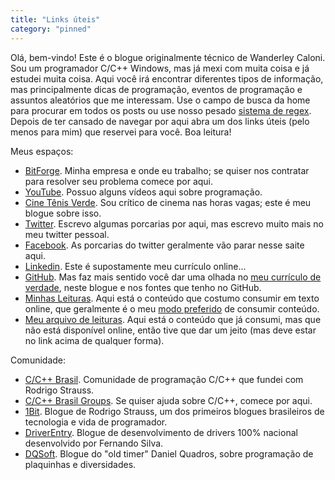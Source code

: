 ```yaml
---
title: "Links úteis"
category: "pinned"
---
```

Olá, bem-vindo! Este é o blogue originalmente técnico de Wanderley Caloni. Sou um programador C/C++ Windows, mas já mexi com muita coisa e já estudei muita coisa. Aqui você irá encontrar diferentes tipos de informação, mas principalmente dicas de programação, eventos de programação e assuntos aleatórios que me interessam. Use o campo de busca da home para procurar em todos os posts ou use nosso pesado [sistema de regex](/all). Depois de ter cansado de navegar por aqui abra um dos links úteis (pelo menos para mim) que reservei para você. Boa leitura!

Meus espaços:
 - [BitForge](www.bitforge.com.br). Minha empresa e onde eu trabalho; se quiser nos contratar para resolver seu problema comece por aqui.
 - [YouTube](https://www.youtube.com/playlist?list=PLa0QVTprDkHBHRCO7hiqiha-7WBLjfXiY). Possuo alguns vídeos aqui sobre programação.
 - [Cine Tênis Verde](www.cinetenisverde.com.br). Sou crítico de cinema nas horas vagas; este é meu blogue sobre isso.
 - [Twitter](www.twitter.com/caloni). Escrevo algumas porcarias por aqui, mas escrevo muito mais no meu twitter pessoal.
 - [Facebook](https://www.facebook.com/wanderleycaloni). As porcarias do twitter geralmente vão parar nesse saite aqui.
 - [Linkedin](https://www.linkedin.com/in/wanderleycaloni/). Este é supostamente meu currículo online...
 - [GitHub](https://github.com/Caloni). Mas faz mais sentido você dar uma olhada no [meu currículo de verdade](/sobre), neste blogue e nos fontes que tenho no GitHub.
 - [Minhas Leituras](https://www.instapaper.com/p/caloni). Aqui está o conteúdo que costumo consumir em texto online, que geralmente é o meu [modo preferido](https://www.instapaper.com/read/810137284) de consumir conteúdo.
 - [Meu arquivo de leituras](/txt/). Aqui está o conteúdo que já consumi, mas que não está disponível online, então tive que dar um jeito (mas deve estar no link acima de qualquer forma).

Comunidade:
 - [C/C++ Brasil](http://ccppbrasil.github.io/). Comunidade de programação C/C++ que fundei com Rodrigo Strauss.
 - [C/C++ Brasil Groups](https://groups.google.com/forum/#!forum/ccppbrasil). Se quiser ajuda sobre C/C++, comece por aqui.
 - [1Bit](www.1bit.com.br). Blogue de Rodrigo Strauss, um dos primeiros blogues brasileiros de tecnologia e vida de programador.
 - [DriverEntry](www.driverentry.com.br). Blogue de desenvolvimento de drivers 100% nacional desenvolvido por Fernando Silva.
 - [DQSoft](http://dqsoft.blogspot.com.br/). Blogue do "old timer" Daniel Quadros, sobre programação de plaquinhas e diversidades.
